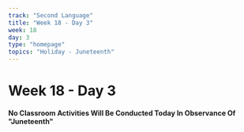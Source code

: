```yaml
---
track: "Second Language"
title: "Week 18 - Day 3"
week: 18
day: 3
type: "homepage"
topics: "Holiday - Juneteenth"
---
```


# Week 18 - Day 3

#### No Classroom Activities Will Be Conducted Today In Observance Of "Juneteenth"
